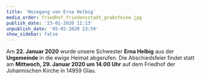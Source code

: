 ```yaml
---
title: 'Heimgang von Erna Helbig'
media_order: friedhof_friedensstadt_grabsteine.jpg
publish_date: '23-01-2020 11:13'
unpublish_date: '05-02-2020 23:59'
show_sidebar: false
---
```


Am **22. Januar 2020** wurde unsere Schwester **Erna Helbig** aus der **Urgemeinde** in die ewige Heimat abgerufen. Die Abschiedsfeier findet statt am **Mittwoch, 29. Januar 2020 um 14.00 Uhr** auf dem Friedhof der Johannischen Kirche in 14959 Glau.
